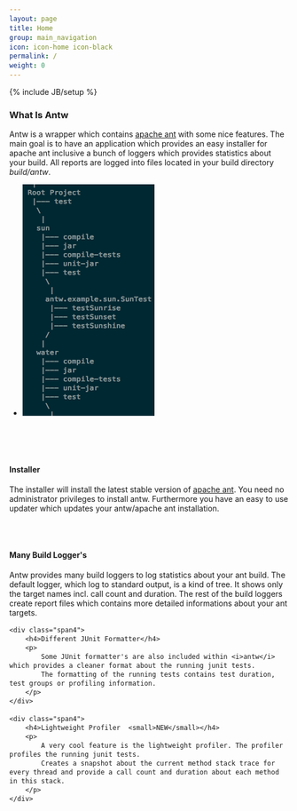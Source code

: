 ```yaml
---
layout: page
title: Home
group: main_navigation
icon: icon-home icon-black
permalink: /
weight: 0
---
```

{% include JB/setup %}


<div class="row-fluid">
	<div class="span5">
		<h3>What Is Antw</h3>
		<p>
			Antw is a wrapper which contains <a href="http://ant.apache.org">apache ant</a> with some nice features.
			The main goal is to have an application which provides an easy installer for apache ant inclusive a bunch of loggers which provides statistics about your build.
			All reports are logged into files located in your build directory <em>build/antw</em>.
		</p>
	</div>
	<div class="span7">
		<ul class="thumbnails">
		  <li class="span2">
		    <a href="tree.png" class="thumbnail">
		      <img src="tree.png" alt="">
		    </a>
		  </li>
		</ul>
	</div>
</div>



<div class="row-fluid">&nbsp;</div>
<div class="row-fluid">&nbsp;</div>
<div class="row-fluid">&nbsp;</div>

<div class="row-fluid">
	<div class="span4">
		<h4>Installer</h4>
		<p>
			The installer will install the latest stable version of <a href="http://ant.apache.org">apache ant</a>. 
			You need no administrator privileges to install antw. 
			Furthermore you have an easy to use updater which updates your antw/apache ant installation.    		
		</p>
	</div>
	<div class="span4">&nbsp;</div>
	<div class="span4">&nbsp;</div>
</div>

<div class="row-fluid">
	<div class="span4">
		<h4>Many Build Logger's</h4>
		<p>
			Antw provides many build loggers to log statistics about your ant build. The default logger, which log to standard output, is a kind of tree. 
			It shows only the target names incl. call count and duration. 
			The rest of the build loggers create report files which contains more detailed informations about your ant targets. 		
		</p>
	</div>
	
	<div class="span4">
		<h4>Different JUnit Formatter</h4>
		<p>
			Some JUnit formatter's are also included within <i>antw</i> which provides a cleaner format about the running junit tests.
			The formatting of the running tests contains test duration, test groups or profiling information.
		</p>
	</div>

	<div class="span4">
		<h4>Lightweight Profiler  <small>NEW</small></h4>
		<p>
			A very cool feature is the lightweight profiler. The profiler profiles the running junit tests.
			Creates a snapshot about the current method stack trace for every thread and provide a call count and duration about each method in this stack.
		</p>	
	</div>
</div>


